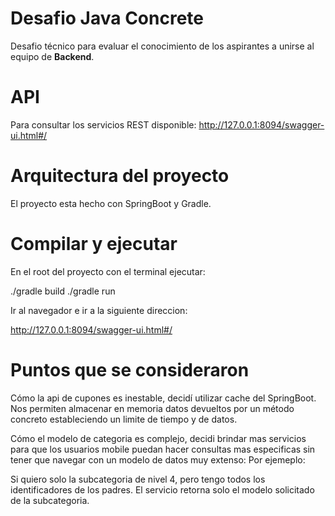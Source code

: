 # Desafio Java Concrete

Desafio técnico para evaluar el conocimiento de los aspirantes a unirse al equipo de **Backend**.

# API

Para consultar los servicios REST disponible: 
http://127.0.0.1:8094/swagger-ui.html#/

# Arquitectura del proyecto

El proyecto esta hecho con SpringBoot y Gradle.

# Compilar y ejecutar

En el root del proyecto con el terminal ejecutar:

./gradle build
./gradle run

Ir al navegador e ir a la siguiente direccion:

http://127.0.0.1:8094/swagger-ui.html#/

# Puntos que se consideraron
Cómo la api de cupones es inestable, decidí utilizar cache del SpringBoot. Nos permiten almacenar en memoria datos devueltos por un método concreto estableciendo un limite de tiempo y de datos.

Cómo el modelo de categoria es complejo, decidi brindar mas servicios para que los usuarios mobile puedan hacer consultas
mas especificas sin tener que navegar con un modelo de datos muy extenso: Por ejemeplo:

Si quiero solo la subcategoria de nivel 4, pero tengo todos los identificadores de los padres. El servicio retorna solo el modelo solicitado de la subcategoria.

